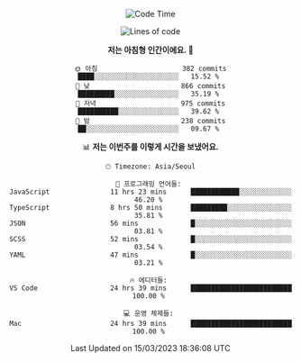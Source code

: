 <div align='center'>
 
<!--START_SECTION:waka-->
![Code Time](http://img.shields.io/badge/Code%20Time-2%2C459%20hrs%2010%20mins-blue)

![Lines of code](https://img.shields.io/badge/%EC%A0%80%EB%8A%94%20%EC%97%AC%ED%83%9C%EA%B9%8C%EC%A7%80%20-1.2%20million%20%EC%A4%84%EC%9D%98%20%EC%BD%94%EB%93%9C%EB%A5%BC%20%EC%9E%91%EC%84%B1%ED%96%88%EC%96%B4%EC%9A%94.-blue)

**저는 아침형 인간이에요. 🐤** 

```text
🌞 아침                     382 commits         ████░░░░░░░░░░░░░░░░░░░░░   15.52 % 
🌆 낮　                     866 commits         █████████░░░░░░░░░░░░░░░░   35.19 % 
🌃 저녁                     975 commits         ██████████░░░░░░░░░░░░░░░   39.62 % 
🌙 밤　                     238 commits         ██░░░░░░░░░░░░░░░░░░░░░░░   09.67 % 
```


📊 **저는 이번주를 이렇게 시간을 보냈어요.** 

```text
🕑︎ Timezone: Asia/Seoul

💬 프로그래밍 언어들: 
JavaScript               11 hrs 23 mins      ████████████░░░░░░░░░░░░░   46.20 % 
TypeScript               8 hrs 50 mins       █████████░░░░░░░░░░░░░░░░   35.81 % 
JSON                     56 mins             █░░░░░░░░░░░░░░░░░░░░░░░░   03.81 % 
SCSS                     52 mins             █░░░░░░░░░░░░░░░░░░░░░░░░   03.54 % 
YAML                     47 mins             █░░░░░░░░░░░░░░░░░░░░░░░░   03.21 % 

🔥 에디터들: 
VS Code                  24 hrs 39 mins      █████████████████████████   100.00 % 

💻 운영 체제들: 
Mac                      24 hrs 39 mins      █████████████████████████   100.00 % 
```


 Last Updated on 15/03/2023 18:36:08 UTC
<!--END_SECTION:waka-->
 </div>
<!---
Emewjin/Emewjin is a ✨ special ✨ repository because its `README.md` (this file) appears on your GitHub profile.
You can click the Preview link to take a look at your changes.
--->
